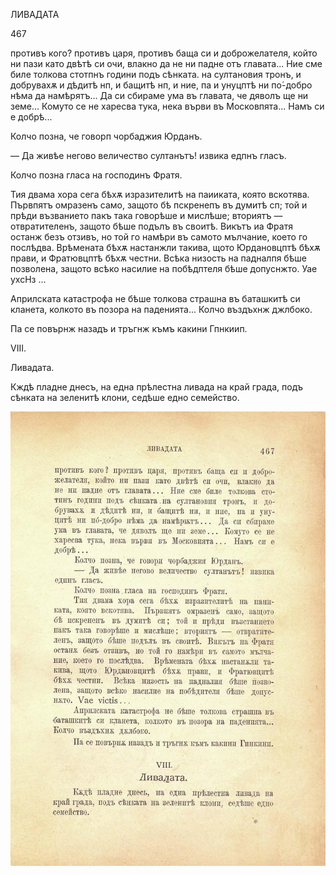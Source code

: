 ﻿ЛИВАДАТА

467

противъ кого? противъ царя, противъ баща си и доброжелателя, който ни пази като двѣтѣ си очи, влакно да не ни падне отъ главата... Ние сме биле толкова стотпнъ години подъ сѣнката. на султановия тронъ, и добрувахѫ и дѣдитѣ нп, и бащитѣ нп, и ние, па и унуцптѣ ни по́-добро нѣма да намѣрятъ... Да си сбираме ума въ главата, че дяволъ ще ни земе... Комуто се не харесва тука, нека върви въ Московпята... Намъ си е добрѣ...

Колчо позна, че говорп чорбаджия Юрданъ.

— Да живѣе негово величество султанътъ! извика едпнъ гласъ.

Колчо позна гласа на господинъ Фратя.

Тия двама хора сега бѣхѫ изразителитѣ на паииката, която вскотява. Първпятъ омразенъ само, защото бѣ пскренепъ въ думитѣ сп; той и прѣди възванието пакъ така говорѣше и мислѣше; вториятъ — отвратителенъ, защото бѣше подълъ въ своитѣ. Викътъ иа Фратя останж безъ отзивъ, но той го намѣри въ самото мълчание, което го послѣдва. Врѣмената бѣхѫ настанжли такива, щото Юрдановцптѣ бѣхѫ прави, и Фратювцптѣ бѣхѫ честни. Всѣка низость на падналпя бѣше позволена, защото всѣко насилие на побѣдптеля бѣше допуснжто. Уае ухсНз ...

Априлската катастрофа не бѣше толкова страшна въ баташкитѣ си кланета, колкото въ позора на паденията... Колчо въздъхнж джлбоко.

Па се повърнж назадъ и тръгнж къмъ какини Гпнкиип.

VIII.

Ливадата.

Кждѣ пладне днесъ, на една прѣлестна ливада на край града, подъ сѣнката на зеленитѣ клони, седѣше едно семейство.

![original](images/520.jpg)

